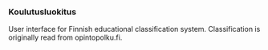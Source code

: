 ### Koulutusluokitus

User interface for Finnish educational classification system. Classification is originally read from opintopolku.fi.
